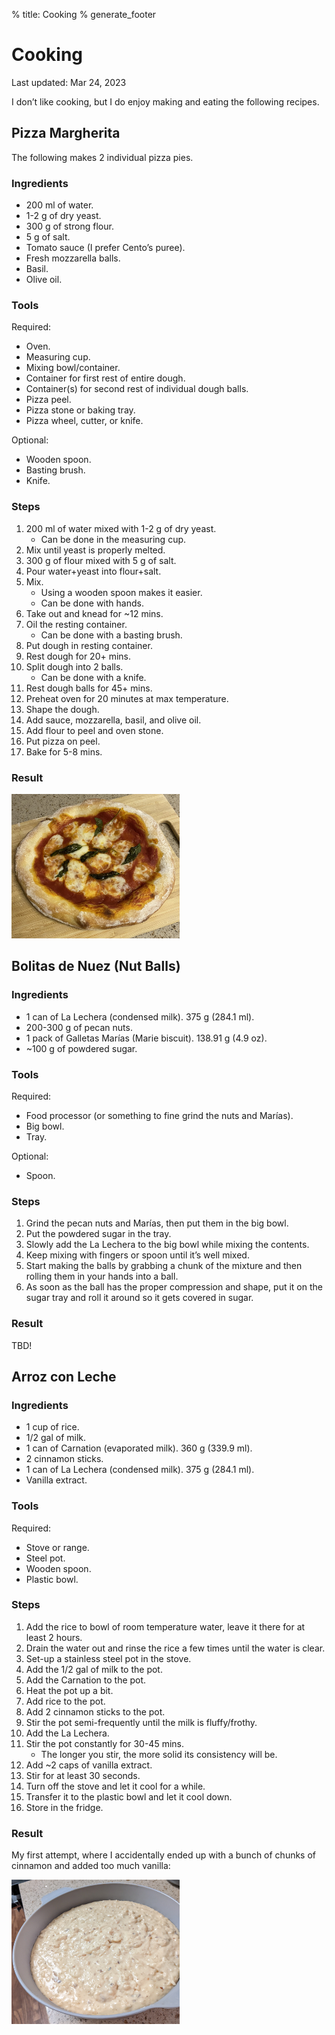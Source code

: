 % title: Cooking
% generate_footer

# Cooking

<span id="last-updated">Last updated: Mar 24, 2023</span>

I don’t like cooking, but I do enjoy making and eating the following recipes.

## Pizza Margherita

The following makes 2 individual pizza pies.

### Ingredients

* 200 ml of water.
* 1-2 g of dry yeast.
* 300 g of strong flour.
* 5 g of salt.
* Tomato sauce (I prefer Cento’s puree).
* Fresh mozzarella balls.
* Basil.
* Olive oil.

### Tools

Required:

* Oven.
* Measuring cup.
* Mixing bowl/container.
* Container for first rest of entire dough.
* Container(s) for second rest of individual dough balls.
* Pizza peel.
* Pizza stone or baking tray.
* Pizza wheel, cutter, or knife.

Optional:

* Wooden spoon.
* Basting brush.
* Knife.

### Steps

1. 200 ml of water mixed with 1-2 g of dry yeast.
    * Can be done in the measuring cup.
1. Mix until yeast is properly melted.
1. 300 g of flour mixed with 5 g of salt.
1. Pour water+yeast into flour+salt.
1. Mix.
    * Using a wooden spoon makes it easier.
    * Can be done with hands.
1. Take out and knead for ~12 mins.
1. Oil the resting container.
    * Can be done with a basting brush.
1. Put dough in resting container.
1. Rest dough for 20+ mins.
1. Split dough into 2 balls.
    * Can be done with a knife.
1. Rest dough balls for 45+ mins.
1. Preheat oven for 20 minutes at max temperature.
1. Shape the dough.
1. Add sauce, mozzarella, basil, and olive oil.
1. Add flour to peel and oven stone.
1. Put pizza on peel.
1. Bake for 5-8 mins.

### Result

<img src="images/cooking-pizza-result.jpeg" alt="Pizza result" style="width: 269px; height: 231px;" />

## Bolitas de Nuez (Nut Balls)

### Ingredients

* 1 can of La Lechera (condensed milk). 375 g (284.1 ml).
* 200-300 g of pecan nuts.
* 1 pack of Galletas Marías (Marie biscuit). 138.91 g (4.9 oz).
* ~100 g of powdered sugar.

### Tools

Required:

* Food processor (or something to fine grind the nuts and Marías).
* Big bowl.
* Tray.

Optional:

* Spoon.

### Steps

1. Grind the pecan nuts and Marías, then put them in the big bowl.
1. Put the powdered sugar in the tray.
1. Slowly add the La Lechera to the big bowl while mixing the contents.
1. Keep mixing with fingers or spoon until it’s well mixed.
1. Start making the balls by grabbing a chunk of the mixture and then rolling them in your hands into a ball.
1. As soon as the ball has the proper compression and shape, put it on the sugar tray and roll it around so it gets covered in sugar.

### Result

TBD!

## Arroz con Leche

### Ingredients

* 1 cup of rice.
* 1/2 gal of milk.
* 1 can of Carnation (evaporated milk). 360 g (339.9 ml).
* 2 cinnamon sticks.
* 1 can of La Lechera (condensed milk). 375 g (284.1 ml).
* Vanilla extract.

### Tools

Required:

* Stove or range.
* Steel pot.
* Wooden spoon.
* Plastic bowl.

### Steps

1. Add the rice to bowl of room temperature water, leave it there for at least 2 hours.
1. Drain the water out and rinse the rice a few times until the water is clear.
1. Set-up a stainless steel pot in the stove.
1. Add the 1/2 gal of milk to the pot.
1. Add the Carnation to the pot.
1. Heat the pot up a bit.
1. Add rice to the pot.
1. Add 2 cinnamon sticks to the pot.
1. Stir the pot semi-frequently until the milk is fluffy/frothy.
1. Add the La Lechera.
1. Stir the pot constantly for 30-45 mins.
    * The longer you stir, the more solid its consistency will be.
1. Add ~2 caps of vanilla extract.
1. Stir for at least 30 seconds.
1. Turn off the stove and let it cool for a while.
1. Transfer it to the plastic bowl and let it cool down.
1. Store in the fridge.

### Result

My first attempt, where I accidentally ended up with a bunch of chunks of cinnamon and added too much vanilla:

<img src="images/cooking-arroz-con-leche-result.jpeg" alt="Arroz con leche result" style="width: 269px; height: 231px;" />
